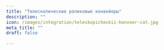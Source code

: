 ```yaml
---
title: "Телескопические роликовые конвейеры"
description: ""
icon: /images/integration/teleskopicheskii-konveer-cat.jpg
meta_title: ""
draft: false

---
```

